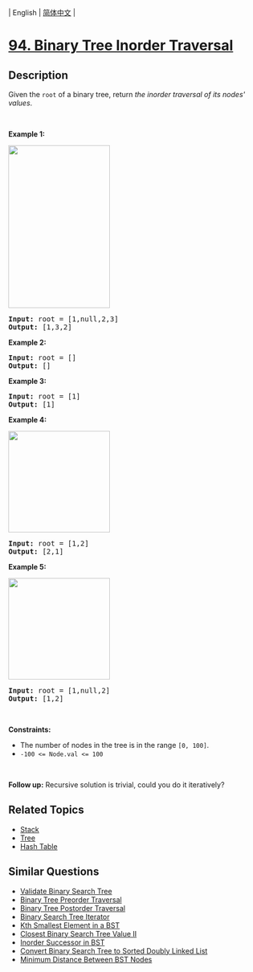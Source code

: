 
| English | [简体中文](README.md) |

# [94. Binary Tree Inorder Traversal](https://leetcode-cn.com/problems/binary-tree-inorder-traversal/)

## Description

<p>Given the <code>root</code> of a binary tree, return <em>the inorder traversal of its nodes&#39; values</em>.</p>

<p>&nbsp;</p>
<p><strong>Example 1:</strong></p>
<img alt="" src="https://assets.leetcode.com/uploads/2020/09/15/inorder_1.jpg" style="width: 202px; height: 324px;" />
<pre>
<strong>Input:</strong> root = [1,null,2,3]
<strong>Output:</strong> [1,3,2]
</pre>

<p><strong>Example 2:</strong></p>

<pre>
<strong>Input:</strong> root = []
<strong>Output:</strong> []
</pre>

<p><strong>Example 3:</strong></p>

<pre>
<strong>Input:</strong> root = [1]
<strong>Output:</strong> [1]
</pre>

<p><strong>Example 4:</strong></p>
<img alt="" src="https://assets.leetcode.com/uploads/2020/09/15/inorder_5.jpg" style="width: 202px; height: 202px;" />
<pre>
<strong>Input:</strong> root = [1,2]
<strong>Output:</strong> [2,1]
</pre>

<p><strong>Example 5:</strong></p>
<img alt="" src="https://assets.leetcode.com/uploads/2020/09/15/inorder_4.jpg" style="width: 202px; height: 202px;" />
<pre>
<strong>Input:</strong> root = [1,null,2]
<strong>Output:</strong> [1,2]
</pre>

<p>&nbsp;</p>
<p><strong>Constraints:</strong></p>

<ul>
	<li>The number of nodes in the tree is in the range <code>[0, 100]</code>.</li>
	<li><code>-100 &lt;= Node.val &lt;= 100</code></li>
</ul>

<p>&nbsp;</p>
<strong>Follow up:</strong> Recursive solution is trivial, could you do it iteratively?

## Related Topics

- [Stack](https://leetcode-cn.com/tag/stack)
- [Tree](https://leetcode-cn.com/tag/tree)
- [Hash Table](https://leetcode-cn.com/tag/hash-table)

## Similar Questions

- [Validate Binary Search Tree](../validate-binary-search-tree/README_EN.md)
- [Binary Tree Preorder Traversal](../binary-tree-preorder-traversal/README_EN.md)
- [Binary Tree Postorder Traversal](../binary-tree-postorder-traversal/README_EN.md)
- [Binary Search Tree Iterator](../binary-search-tree-iterator/README_EN.md)
- [Kth Smallest Element in a BST](../kth-smallest-element-in-a-bst/README_EN.md)
- [Closest Binary Search Tree Value II](../closest-binary-search-tree-value-ii/README_EN.md)
- [Inorder Successor in BST](../inorder-successor-in-bst/README_EN.md)
- [Convert Binary Search Tree to Sorted Doubly Linked List](../convert-binary-search-tree-to-sorted-doubly-linked-list/README_EN.md)
- [Minimum Distance Between BST Nodes](../minimum-distance-between-bst-nodes/README_EN.md)
